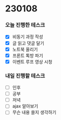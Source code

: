 # 230108

### 오늘 진행한 테스크

- [x] 비동기 과정 작성
- [x] 글 읽고 댓글 달기
- [x] 노트북 올리기
- [x] 프론트 톡방 파기
- [x] 이벤트 루프 영상 시청

### 내일 진행할 테스크

- [ ] 인후
- [ ] 공부
- [ ] 저녁
- [ ] ajax 알아보기
- [ ] 무슨 내용 쓸지 생각하기
